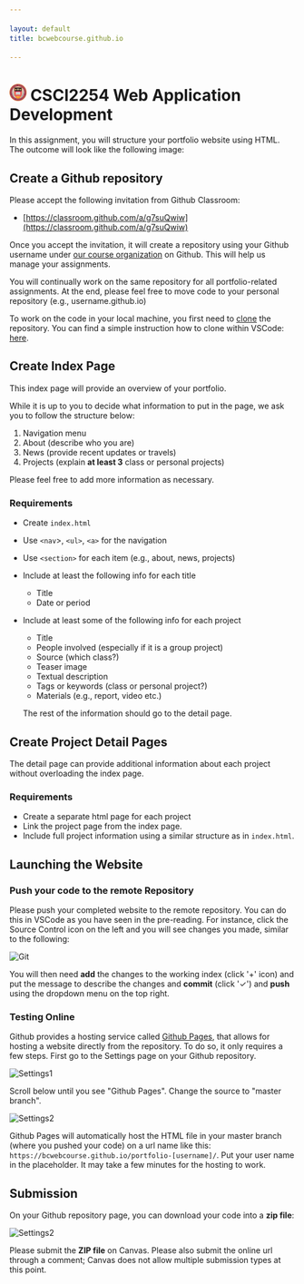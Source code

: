 ```yaml
--- 

layout: default
title: bcwebcourse.github.io

---
```


# <img src="../assets/images/logo.png" width="30px"> CSCI2254 Web Application Development

In this assignment, you will structure your portfolio website using HTML. The outcome will look like the following image:

## Create a Github repository

Please accept the following invitation from Github Classroom:

* [https://classroom.github.com/a/g7suQwiw](https://classroom.github.com/a/g7suQwiw)


Once you accept the invitation, it will create a repository using your Github username under [our course organization](https://github.com/bcwebcourse) on Github. This will help us manage your assignments. 

You will continually work on the same repository for all portfolio-related assignments. At the end, please feel free to move code to your personal repository (e.g., username.github.io)

To work on the code in your local machine, you first need to [clone](https://www.atlassian.com/git/tutorials/setting-up-a-repository/git-clone) the repository. You can find a simple instruction how to clone within VSCode: [here](https://code.visualstudio.com/docs/editor/versioncontrol#_cloning-a-repository).


## Create Index Page

This index page will provide an overview of your portfolio.

While it is up to you to decide what information to put in the page, we ask you to follow the structure below:

1. Navigation menu
2. About (describe who you are)
3. News (provide recent updates or travels)
4. Projects (explain **at least 3** class or personal projects)

Please feel free to add more information as necessary.

### Requirements
* Create `index.html`
* Use `<nav`>, `<ul>`, `<a>` for the navigation
* Use `<section>` for each item (e.g., about, news, projects)
* Include at least the following info for each title
   * Title
   * Date or period
* Include at least some of the following info for each project
   * Title
   * People involved (especially if it is a group project)
   * Source (which class?)
   * Teaser image
   * Textual description
   * Tags or keywords (class or personal project?)
   * Materials (e.g., report, video etc.)
   
   The rest of the information should go to the detail page.


## Create Project Detail Pages

The detail page can provide additional information about each project without overloading the index page. 

### Requirements
* Create a separate html page for each project
* Link the project page from the index page.
* Include full project information using a similar structure as in `index.html`. 


## Launching the Website


### Push your code to the remote Repository
Please push your completed website to the remote repository. You can do this in VSCode as you have seen in the pre-reading. For instance, click the Source Control icon on the left and you will see changes you made, similar to the following:

![Git](https://code.visualstudio.com/assets/docs/editor/versioncontrol/overview.png)

You will then need **add** the changes to the working index (click '+' icon) and put the message to describe the changes and **commit** (click '✓') and **push** using the dropdown menu on the top right.  

### Testing Online

Github provides a hosting service called [Github Pages](https://pages.github.com/), that allows for hosting a website directly from the repository. To do so, it only requires a few steps. First go to the Settings page on your Github repository. 

![Settings1](https://help.github.com/assets/images/help/repository/repo-actions-settings.png)

Scroll below until you see "Github Pages". Change the source to "master branch". 

![Settings2](https://pages.github.com/images/source-setting@2x.png)

Github Pages will automatically host the HTML file in your master branch (where you pushed your code) on a url name like this: ```https://bcwebcourse.github.io/portfolio-[username]/```. Put your user name in the placeholder. It may take a few minutes for the hosting to work.

## Submission

On your Github repository page, you can download your code into a **zip file**:

![Settings2](https://help.github.com/assets/images/help/repository/https-url-clone.png)


Please submit the **ZIP file** on Canvas. Please also submit the online url through a comment; Canvas does not allow multiple submission types at this point.

